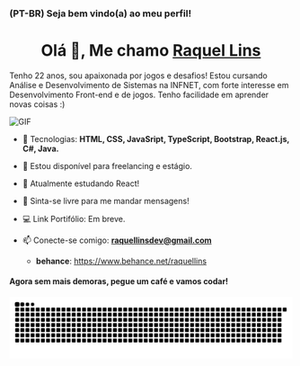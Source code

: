 
### (PT-BR) Seja bem vindo(a) ao meu perfil! 

<h1 align="center">Olá 👋, Me chamo <a href="https://github.com/kelldm?tab=repositories/" target="blank">
Raquel Lins</a></h1>

Tenho 22 anos, sou apaixonada por jogos e desafios! Estou cursando Análise e Desenvolvimento de Sistemas na INFNET, com forte interesse em Desenvolvimento Front-end e de jogos. Tenho facilidade em aprender novas coisas :)

<a target="_blank" align="center">
  <img height="250" width="250" alt="GIF" src="https://media.giphy.com/media/S9oNGC1E42VT2JRysv/giphy.gif">
</a>

- 🚩 Tecnologias: **HTML, CSS, JavaSript, TypeScript, Bootstrap, React.js, C#, Java.**

- 🤝 Estou disponível para freelancing e estágio.

- 🌱 Atualmente estudando React!

- 💬  Sinta-se livre para me mandar mensagens!

- 💻 Link Portifólio: Em breve.

- 📫 Conecte-se comigo: **raquellinsdev@gmail.com**

  - **behance**: https://www.behance.net/raquellins



#### **Agora sem mais demoras, pegue um café e vamos codar!**



 
  ![Snake animation](https://github.com/kelldm/kelldm/blob/output/github-contribution-grid-snake.svg)
 
 
  ##
 

